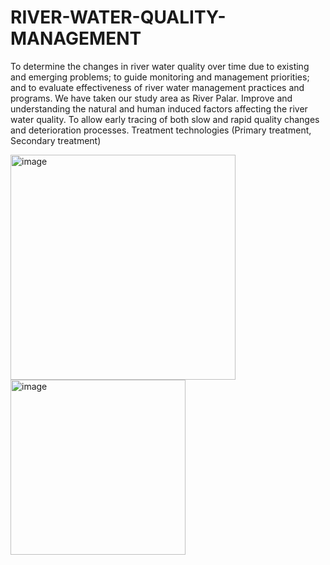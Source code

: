 # RIVER-WATER-QUALITY-MANAGEMENT

To determine the changes in river water quality over time due to existing and emerging problems; 
to guide monitoring and management priorities; and to evaluate effectiveness of river water management practices and programs.
We have taken our study area as River Palar.
Improve and understanding the natural and human induced factors affecting the river water quality.
To allow early tracing of both slow and rapid quality changes and deterioration processes.
Treatment technologies (Primary treatment, Secondary treatment)

<img width="360" alt="image" src="https://github.com/Paragben/RIVER-WATER-QUALITY-MANAGEMENT/assets/106899303/771968b8-2efc-4ca6-ab17-0c5d982207db">

<img width="280" alt="image" src="https://github.com/Paragben/RIVER-WATER-QUALITY-MANAGEMENT/assets/106899303/6237be4b-61da-4bfe-b1e5-1a7c56876355">
